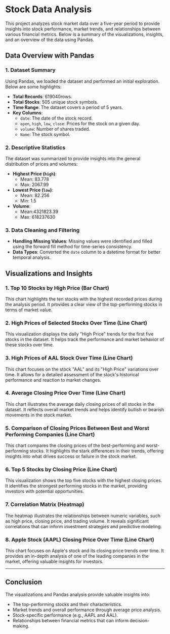 # Stock Data Analysis

This project analyzes stock market data over a five-year period to provide insights into stock performance, market trends, and relationships between various financial metrics. Below is a summary of the visualizations, insights, and an overview of the data using Pandas.

## Data Overview with Pandas

### 1. **Dataset Summary**
Using Pandas, we loaded the dataset and performed an initial exploration. Below are some highlights:

- **Total Records**: 619040rows.
- **Total Stocks**: 505 unique stock symbols.
- **Time Range**: The dataset covers a period of 5 years.
- **Key Columns**:
  - `date`: The date of the stock record.
  - `open`, `high`, `low`, `close`: Prices for the stock on a given day.
  - `volume`: Number of shares traded.
  - `Name`: The stock symbol.

### 2. **Descriptive Statistics**
The dataset was summarized to provide insights into the general distribution of prices and volumes:
- **Highest Price (`high`)**:
  - Mean: 83.778
  - Max: 2067.99
- **Lowest Price (`low`)**:
  - Mean: 82.256
  - Min:  1.5
- **Volume**:
  - Mean:4321823.39
  - Max: 618237630

### 3. **Data Cleaning and Filtering**
- **Handling Missing Values**: Missing values were identified and filled using the forward fill method for time-series consistency.
- **Data Types**: Converted the `date` column to a datetime format for better temporal analysis.

## Visualizations and Insights

### 1. **Top 10 Stocks by High Price (Bar Chart)**
This chart highlights the ten stocks with the highest recorded prices during the analysis period. It provides a clear view of the top-performing stocks in terms of market value.

### 2. **High Prices of Selected Stocks Over Time (Line Chart)**
This visualization displays the daily "High Price" trends for the first five stocks in the dataset. It helps track the performance and market behavior of these stocks over time.

### 3. **High Prices of AAL Stock Over Time (Line Chart)**
This chart focuses on the stock "AAL" and its "High Price" variations over time. It allows for a detailed assessment of the stock's historical performance and reaction to market changes.

### 4. **Average Closing Price Over Time (Line Chart)**
This chart illustrates the average daily closing prices of all stocks in the dataset. It reflects overall market trends and helps identify bullish or bearish movements in the stock market.

### 5. **Comparison of Closing Prices Between Best and Worst Performing Companies (Line Chart)**
This chart compares the closing prices of the best-performing and worst-performing stocks. It highlights the stark differences in their trends, offering insights into what drives success or failure in the stock market.

### 6. **Top 5 Stocks by Closing Price (Line Chart)**
This visualization shows the top five stocks with the highest closing prices. It identifies the strongest performing stocks in the market, providing investors with potential opportunities.

### 7. **Correlation Matrix (Heatmap)**
The heatmap illustrates the relationships between numeric variables, such as high price, closing price, and trading volume. It reveals significant correlations that can inform investment strategies and predictive modeling.

### 8. **Apple Stock (AAPL) Closing Price Over Time (Line Chart)**
This chart focuses on Apple's stock and its closing price trends over time. It provides an in-depth analysis of one of the leading companies in the market, offering valuable insights for investors.

---

## Conclusion
The visualizations and Pandas analysis provide valuable insights into:
- The top-performing stocks and their characteristics.
- Market trends and overall performance through average price analysis.
- Stock-specific performance (e.g., AAPL and AAL).
- Relationships between financial metrics that can inform decision-making.



